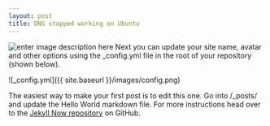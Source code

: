 ```yaml
---
layout: post
title: DNS stopped working on Ubuntu
---
```

![enter image description here](https://res.cloudinary.com/teepublic/image/private/s--4oq15QQn--/c_crop,x_10,y_10/c_fit,w_830/c_crop,g_north_west,h_1038,w_1038,x_-104,y_-175/l_upload:v1565806151:production:blanks:vdbwo35fw6qtflw9kezw/fl_layer_apply,g_north_west,x_-215,y_-286/b_rgb:e95420/c_limit,f_jpg,h_630,q_90,w_630/v1503909913/production/designs/1855918_1.jpg)
Next you can update your site name, avatar and other options using the _config.yml file in the root of your repository (shown below).

![_config.yml]({{ site.baseurl }}/images/config.png)

The easiest way to make your first post is to edit this one. Go into /_posts/ and update the Hello World markdown file. For more instructions head over to the [Jekyll Now repository](https://github.com/barryclark/jekyll-now) on GitHub.
